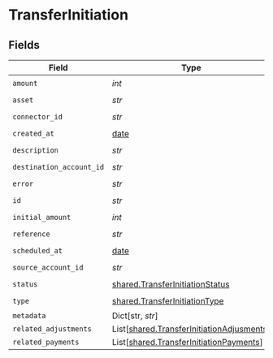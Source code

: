 # TransferInitiation


## Fields

| Field                                                                                            | Type                                                                                             | Required                                                                                         | Description                                                                                      | Example                                                                                          |
| ------------------------------------------------------------------------------------------------ | ------------------------------------------------------------------------------------------------ | ------------------------------------------------------------------------------------------------ | ------------------------------------------------------------------------------------------------ | ------------------------------------------------------------------------------------------------ |
| `amount`                                                                                         | *int*                                                                                            | :heavy_check_mark:                                                                               | N/A                                                                                              |                                                                                                  |
| `asset`                                                                                          | *str*                                                                                            | :heavy_check_mark:                                                                               | N/A                                                                                              | USD                                                                                              |
| `connector_id`                                                                                   | *str*                                                                                            | :heavy_check_mark:                                                                               | N/A                                                                                              |                                                                                                  |
| `created_at`                                                                                     | [date](https://docs.python.org/3/library/datetime.html#date-objects)                             | :heavy_check_mark:                                                                               | N/A                                                                                              |                                                                                                  |
| `description`                                                                                    | *str*                                                                                            | :heavy_check_mark:                                                                               | N/A                                                                                              |                                                                                                  |
| `destination_account_id`                                                                         | *str*                                                                                            | :heavy_check_mark:                                                                               | N/A                                                                                              |                                                                                                  |
| `error`                                                                                          | *str*                                                                                            | :heavy_check_mark:                                                                               | N/A                                                                                              |                                                                                                  |
| `id`                                                                                             | *str*                                                                                            | :heavy_check_mark:                                                                               | N/A                                                                                              | XXX                                                                                              |
| `initial_amount`                                                                                 | *int*                                                                                            | :heavy_check_mark:                                                                               | N/A                                                                                              |                                                                                                  |
| `reference`                                                                                      | *str*                                                                                            | :heavy_check_mark:                                                                               | N/A                                                                                              |                                                                                                  |
| `scheduled_at`                                                                                   | [date](https://docs.python.org/3/library/datetime.html#date-objects)                             | :heavy_check_mark:                                                                               | N/A                                                                                              |                                                                                                  |
| `source_account_id`                                                                              | *str*                                                                                            | :heavy_check_mark:                                                                               | N/A                                                                                              |                                                                                                  |
| `status`                                                                                         | [shared.TransferInitiationStatus](../../models/shared/transferinitiationstatus.md)               | :heavy_check_mark:                                                                               | N/A                                                                                              |                                                                                                  |
| `type`                                                                                           | [shared.TransferInitiationType](../../models/shared/transferinitiationtype.md)                   | :heavy_check_mark:                                                                               | N/A                                                                                              |                                                                                                  |
| `metadata`                                                                                       | Dict[str, *str*]                                                                                 | :heavy_minus_sign:                                                                               | N/A                                                                                              |                                                                                                  |
| `related_adjustments`                                                                            | List[[shared.TransferInitiationAdjusments](../../models/shared/transferinitiationadjusments.md)] | :heavy_minus_sign:                                                                               | N/A                                                                                              |                                                                                                  |
| `related_payments`                                                                               | List[[shared.TransferInitiationPayments](../../models/shared/transferinitiationpayments.md)]     | :heavy_minus_sign:                                                                               | N/A                                                                                              |                                                                                                  |
